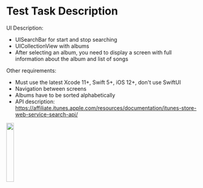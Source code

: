 # Test Task Description

UI Description:

- UISearchBar for start and stop searching
- UICollectionView with albums
- After selecting an album, you need to display a screen with full information about the album and list of songs 
    
Other requirements:

- Must use the latest Xcode 11+, Swift 5+, iOS 12+, don't use SwiftUI
- Navigation between screens
- Albums have to be sorted alphabetically
- API description: https://affiliate.itunes.apple.com/resources/documentation/itunes-store-web-service-search-api/

<img src="/presentation.gif" width="20%">
